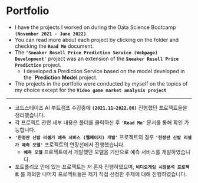# Portfolio

- I have the projects I worked on during the Data Science Bootcamp **`(November 2021 - June 2022)`**. 
- You can read more about each project by clicking on the folder and checking the **`Read Me`** document. 
- The **`'Sneaker Resell Price Prediction Service (Webpage) Development'`** project was an extension of the **`Sneaker Resell Price Prediction`** project. 
  - I developed a Prediction Service based on the model developed in the **`Prediction Model** project. 
- The projects in the portfolio were conducted by myself on the topics of my choice except for the **`Video game market analysis project`**
______________________________________________________________________________________________________________________________________________________________
- 코드스테이츠 AI 부트캠프 수강중에 **`(2021.11~2022.06)`** 진행했던 프로젝트들을 정리했습니다. 
- 각 프로젝트 관련 세부 내용은 폴더를 클릭하신 후 **`'Read Me'`** 문서를 통해 확인 가능합니다. 
- **`'한정판 신발 리셀가 예측 서비스 (웹페이지) 개발'`** 프로젝트의 경우 **`'한정판 신발 리셀가 예측 모델'`** 프로젝트의 연장선에서 진행했습니다. 
  - **`예측 모델`** 프로젝트에서 개발했던 모델을 기반으로 예측 서비스를 개발하였습니다. 
- 포트폴리오 안에 있는 프로젝트는 저 혼자 진행하였으며, **`비디오게임 시장분석 프로젝트`** 를 제외한 나머지 프로젝트들은 제가 직접 선정한 주제에 대해 진행하였습니다. 
